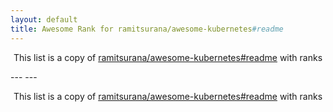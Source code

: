 ```yaml
---
layout: default
title: Awesome Rank for ramitsurana/awesome-kubernetes#readme
---
```


<p align="center">
	This list is a copy of <a href="https://github.com/ramitsurana/awesome-kubernetes#readme">ramitsurana/awesome-kubernetes#readme</a> with ranks
</p>
---
---
<p align="center">
	This list is a copy of <a href="https://github.com/ramitsurana/awesome-kubernetes#readme">ramitsurana/awesome-kubernetes#readme</a> with ranks
</p>
